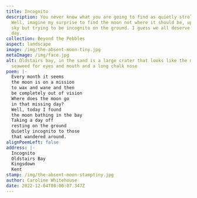 ```yaml
---
title: Incognito
description: You never know what you are going to find as quietly stroll along.
  Well, imagine my surprise to find the moon not where it should be, up in the
  sky but trying to be incognito on the ground. I guess we all deserve a rest
  day.
collection: Beyond the Pebbles
aspect: landscape
image: /img/the-absent-moon-tiny.jpg
metaImage: /img/face.jpg
alt: Oldstairs bay, in the sand is a large crater that looks like the moon,
  seaweed for eyes and mouth and a long chalk nose
poem: |-
  Every month it seems 
  the moon is on a mission 
  to wax and wane and then 
  be completely out of vision
  Where does the moon go 
  in that missing day?
  Well, today I found 
  the moon bathing in the bay
  Taking a day off 
  resting on the ground
  Quietly incognito to those
  that wandered around.
alignPoemLeft: false
address: |-
  Incognito
  Oldstairs Bay
  Kingsdown
  Kent
stamp: /img/the-absent-moon-stamptiny.jpg
author: Caroline Whitehouse
date: 2022-12-04T08:00:07.347Z
---
```

